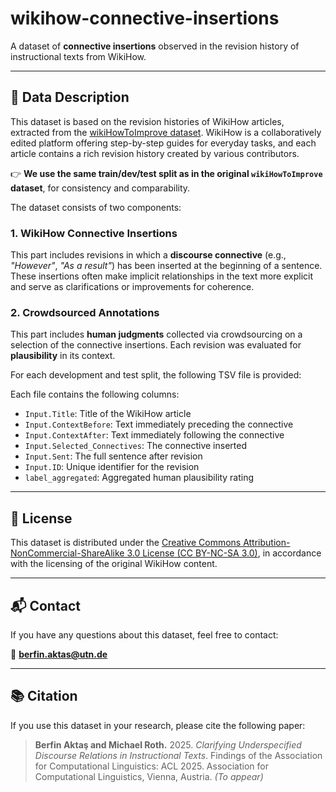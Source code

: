 # wikihow-connective-insertions

A dataset of **connective insertions** observed in the revision history of instructional texts from WikiHow.

---

## 📄 Data Description

This dataset is based on the revision histories of WikiHow articles, extracted from the [wikiHowToImprove dataset](https://github.com/irshadbhat/wikiHowToImprove). WikiHow is a collaboratively edited platform offering step-by-step guides for everyday tasks, and each article contains a rich revision history created by various contributors.

👉 **We use the same train/dev/test split as in the original `wikiHowToImprove` dataset**, for consistency and comparability.

The dataset consists of two components:

### 1. WikiHow Connective Insertions

This part includes revisions in which a **discourse connective** (e.g., *"However"*, *"As a result"*) has been inserted at the beginning of a sentence. These insertions often make implicit relationships in the text more explicit and serve as clarifications or improvements for coherence.


### 2. Crowdsourced Annotations

This part includes **human judgments** collected via crowdsourcing on a selection of the connective insertions. Each revision was evaluated for **plausibility** in its context.

For each development and test split, the following TSV file is provided:


Each file contains the following columns:

- `Input.Title`: Title of the WikiHow article  
- `Input.ContextBefore`: Text immediately preceding the connective  
- `Input.ContextAfter`: Text immediately following the connective  
- `Input.Selected_Connectives`: The connective inserted  
- `Input.Sent`: The full sentence after revision  
- `Input.ID`: Unique identifier for the revision  
- `label_aggregated`: Aggregated human plausibility rating  

---

## 📜 License

This dataset is distributed under the [Creative Commons Attribution-NonCommercial-ShareAlike 3.0 License (CC BY-NC-SA 3.0)](https://creativecommons.org/licenses/by-nc-sa/3.0/), in accordance with the licensing of the original WikiHow content.

---

## 📬 Contact

If you have any questions about this dataset, feel free to contact:

📧 **berfin.aktas@utn.de**

---

## 📚 Citation

If you use this dataset in your research, please cite the following paper:

> **Berfin Aktaş and Michael Roth.** 2025. *Clarifying Underspecified Discourse Relations in Instructional Texts*. Findings of the Association for Computational Linguistics: ACL 2025. Association for Computational Linguistics, Vienna, Austria. *(To appear)*


